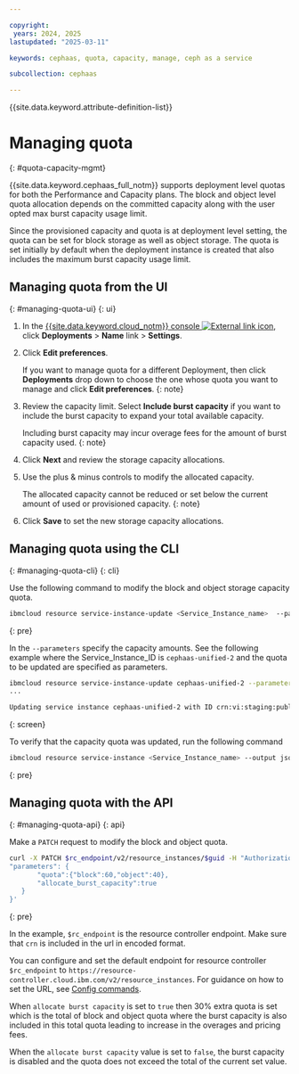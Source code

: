 ```yaml
---

copyright:
 years: 2024, 2025
lastupdated: "2025-03-11"

keywords: cephaas, quota, capacity, manage, ceph as a service

subcollection: cephaas

---
```

{{site.data.keyword.attribute-definition-list}}


# Managing quota
{: #quota-capacity-mgmt}

{{site.data.keyword.cephaas_full_notm}} supports deployment level quotas for both the Performance and Capacity plans. The block and object level quota allocation depends on the committed capacity along with the user opted max burst capacity usage limit.

Since the provisioned capacity and quota is at deployment level setting, the quota can be set for block storage as well as object storage. The quota is set initially by default when the deployment instance is created that also includes the maximum burst capacity usage limit.

## Managing quota from the UI
{: #managing-quota-ui}
{: ui}

1. In the [{{site.data.keyword.cloud_notm}} console ![External link icon](../icons/launch-glyph.svg "External link icon")](https://{DomainName}/software-defined-storage), click **Deployments** > **Name** link > **Settings**.

1. Click **Edit preferences**.

    If you want to manage quota for a different Deployment, then click **Deployments** drop down to choose the one whose quota you want to manage and click **Edit preferences**.
    {: note}

1. Review the capacity limit. Select **Include burst capacity** if you want to include the burst capacity to expand your total available capacity.

    Including burst capacity may incur overage fees for the amount of burst capacity used.
    {: note}

1. Click **Next** and review the storage capacity allocations.

1. Use the plus & minus controls to modify the allocated capacity.

    The allocated capacity cannot be reduced or set below the current amount of used or provisioned capacity.
    {: note}

1. Click **Save** to set the new storage capacity allocations.


## Managing quota using the CLI
{: #managing-quota-cli}
{: cli}

Use the following command to modify the block and object storage capacity quota.

```sh
ibmcloud resource service-instance-update <Service_Instance_name>  --parameters '{"quota": {"block": <n>, "object": <n>}, "allocate_burst_capacity": <bool>}'
```
{: pre}

In the `--parameters` specify the capacity amounts. See the following example where the Service_Instance_ID is `cephaas-unified-2` and the quota to be updated are specified as parameters.

```bash
ibmcloud resource service-instance-update cephaas-unified-2 --parameters `{"quota": {"block": 60, "object": 40}, "allocate_burst_capacity":"true"}`
...

Updating service instance cephaas-unified-2 with ID crn:vi:staging:public:software-defined-storage:us-south:a/7a30fdf....:: is updated successfully
```
{: screen}

To verify that the capacity quota was updated, run the following command

```sh
ibmcloud resource service-instance <Service_Instance_name> --output json
```
{: pre}





## Managing quota with the API
{: #managing-quota-api}
{: api}

Make a `PATCH` request to modify the block and object quota.

```sh
curl -X PATCH $rc_endpoint/v2/resource_instances/$guid -H "Authorization: Bearer $IAM_TOKEN" -H 'Content-Type: application/json' -d '{
"parameters": {
       "quota":{"block":60,"object":40},
       "allocate_burst_capacity":true
   }
}'
```
{: pre}

In the example, `$rc_endpoint` is the resource controller endpoint. Make sure that `crn` is included in the url in encoded format.

You can configure and set the default endpoint for resource controller `$rc_endpoint` to `https://resource-controller.cloud.ibm.com/v2/resource_instances`. For guidance on how to set the URL, see [Config commands](/docs/cephaas?topic=cephaas-ic-sds-cli-reference&interface=cli#ic-config-commands).

When `allocate burst capacity` is set to `true` then 30% extra quota is set which is the total of block and object quota where the burst capacity is also included in this total quota leading to increase in the overages and pricing fees.

When the `allocate burst capacity` value is set to `false`, the burst capacity is disabled and the quota does not exceed the total of the current set value.
